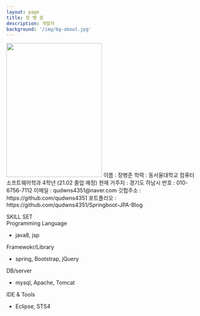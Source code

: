 ```yaml
---
layout: page
title: 장 병 준
description: 개발자
background: '/img/bg-about.jpg'
---
```

<img src="https://user-images.githubusercontent.com/61040284/99664776-0d406e80-2aac-11eb-8333-78437b34c6e2.jpg" width="250px" height="350px">  
이름 : 장병준   
학력 : 동서울대학교 컴퓨터소프트웨어학과 4학년 (21.02 졸업 예정)   
현재 거주지 : 경기도 하남시   
번호 : 010-6756-7112   
이메일 : qudwns4351@naver.com   
깃헙주소 : https://github.com/qudwns4351   
포트폴리오 : https://github.com/qudwns4351/Springboot-JPA-Blog   



SKILL SET   
Programming Language


- java8, jsp

Framewokr/Library     
- spring, Bootstrap, jQuery

DB/server
- mysql, Apache, Tomcat

IDE & Tools
- Eclipse, STS4
